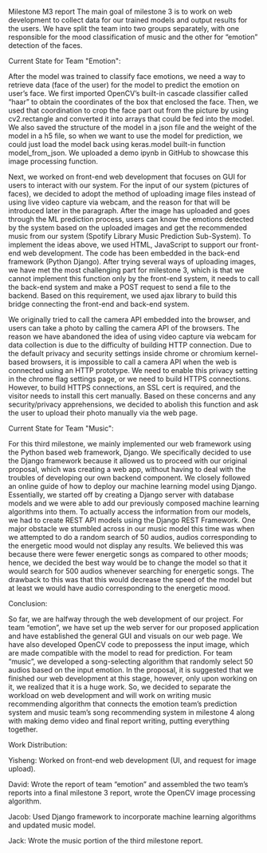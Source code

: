 Milestone M3 report
The main goal of milestone 3 is to work on web development to collect data for our trained models and output results for the users. We have split the team into two groups separately, with one responsible for the mood classification of music and the other for “emotion” detection of the faces. 

Current State for Team "Emotion":

After the model was trained to classify face emotions, we need a way to retrieve data (face of the user) for the model to predict the emotion on user’s face. We first imported OpenCV’s built-in cascade classifier called “haar” to obtain the coordinates of the box that enclosed the face. Then, we used that coordination to crop the face part out from the picture by using cv2.rectangle and converted it into arrays that could be fed into the model. We also saved the structure of the model in a json file and the weight of the model in a h5 file, so when we want to use the model for prediction, we could just load the model back using keras.model built-in function model_from_json. We uploaded a demo ipynb in GitHub to showcase this image processing function.

Next, we worked on front-end web development that focuses on GUI for users to interact with our system. For the input of our system (pictures of faces), we decided to adopt the method of uploading image files instead of using live video capture via webcam, and the reason for that will be introduced later in the paragraph. After the image has uploaded and goes through the ML prediction process, users can know the emotions detected by the system based on the uploaded images and get the recommended music from our system (Spotify Library Music Prediction Sub-System). To implement the ideas above, we used HTML, JavaScript to support our front-end web development. The code has been embedded in the back-end framework (Python Django). After trying several ways of uploading images, we have met the most challenging part for milestone 3, which is that we cannot implement this function only by the front-end system, it needs to call the back-end system and make a POST request to send a file to the backend. Based on this requirement, we used ajax library to build this bridge connecting the front-end and back-end system. 

We originally tried to call the camera API embedded into the browser, and users can take a photo by calling the camera API of the browsers. The reason we have abandoned the idea of using video capture via webcam for data collection is due to the difficulty of building HTTP connection. Due to the default privacy and security settings inside chrome or chromium kernel-based browsers, it is impossible to call a camera API when the web is connected using an HTTP prototype. We need to enable this privacy setting in the chrome flag settings page, or we need to build HTTPS connections. However, to build HTTPS connections, an SSL cert is required, and the visitor needs to install this cert manually. Based on these concerns and any security/privacy apprehensions, we decided to abolish this function and ask the user to upload their photo manually via the web page.

Current State for Team "Music":

For this third milestone, we mainly implemented our web framework using the Python based web framework, Django. We specifically decided to use the Django framework because it allowed us to proceed with our original proposal, which was creating a web app, without having to deal with the troubles of developing our own backend component. We closely followed an online guide of how to deploy our machine learning model using Django. Essentially, we started off by creating a Django server with database models and we were able to add our previously composed machine learning algorithms into them. To actually access the information from our models, we had to create REST API models using the Django REST Framework. One major obstacle we stumbled across in our music model this time was when we attempted to do a random search of 50 audios, audios corresponding to the energetic mood would not display any results. We believed this was because there were fewer energetic songs as compared to other moods; hence, we decided the best way would be to change the model so that it would search for 500 audios whenever searching for energetic songs. The drawback to this was that this would decrease the speed of the model but at least we would have audio corresponding to the energetic mood.

Conclusion:

So far, we are halfway through the web development of our project. For team “emotion”, we have set up the web server for our proposed application and have established the general GUI and visuals on our web page. We have also developed OpenCV code to prepossess the input image, which are made compatible with the model to read for prediction. For team “music”, we developed a song-selecting algorithm that randomly select 50 audios based on the input emotion. In the proposal, it is suggested that we finished our web development at this stage, however, only upon working on it, we realized that it is a huge work. So, we decided to separate the workload on web development and will work on writing music recommending algorithm that connects the emotion team’s prediction system and music team’s song recommending system in milestone 4 along with making demo video and final report writing, putting everything together.

Work Distribution:

Yisheng: Worked on front-end web development (UI, and request for image upload).

David: Wrote the report of team “emotion” and assembled the two team’s reports into a final milestone 3 report, wrote the OpenCV image processing algorithm. 

Jacob: Used Django framework to incorporate machine learning algorithms and updated music model.

Jack: Wrote the music portion of the third milestone report.

